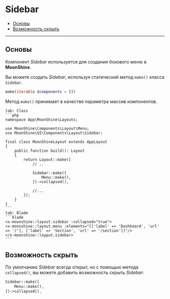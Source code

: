 # Sidebar

- [Основы](#basics)
- [Возможность скрыть](#collapsed)

---

<a name="basics"></a>
## Основы

Компонент *Sidebar* используется для создания бокового меню в **MoonShine**.

Вы можете создать *Sidebar*, используя статический метод `make()` класса `Sidebar`.

```php
make(iterable $components = [])
```

Метод `make()` принимает в качестве параметра массив компонентов.

~~~tabs
tab: Class
```php
namespace App\MoonShine\Layouts;

use MoonShine\Components\Layout\Menu;
use MoonShine\UI\Components\Layout\Sidebar;

final class MoonShineLayout extends AppLayout
{
    public function build(): Layout
    {
        return Layout::make([
            // ..
            
            Sidebar::make([
                Menu::make(),
            ])->collapsed(),

            //...
        ]);
    }
}
```
tab: Blade
```blade
<x-moonshine::layout.sidebar :collapsed="true">
<x-moonshine::layout.menu :elements="[['label' => 'Dashboard', 'url' => '/'], ['label' => 'Section', 'url' => '/section']]"/>
</x-moonshine::layput.sidebar>
```
~~~

<a name="collapsed"></a>
## Возможность скрыть

По умолчанию *Sidebar* всегда открыт, но с помощью метода `collapsed()`, вы можете добавить возможность скрыть *Sidebar*:

```php
Sidebar::make([
    Menu::make(),
])->collapsed(),
```
